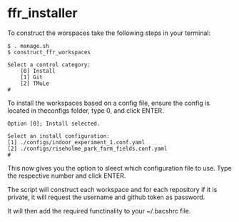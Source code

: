 # ffr_installer

To construct the worspaces take the following steps in your terminal:
```
$ . manage.sh
$ construct_ffr_workspaces

Select a control category:
    [0] Install
    [1] Git
    [2] TMuLe
# 
```

To install the workspaces based on a config file, ensure the config is located in theconfigs folder, type 0, and click ENTER.
```
Option [0]; Install selected.

Select an install configuration:
[1] ./configs/indoor_experiment_1.conf.yaml
[2] ./configs/riseholme_park_farm_fields.conf.yaml
# 
```

This now gives you the option to sleect which configuration file to use. 
Type the respective number and click ENTER.

The script will construct each workspace and for each repository if it is private,
it will request the username and github token as password.

It will then add the required functinality to your ~/.bacshrc file.
